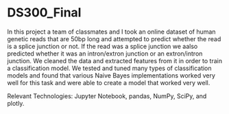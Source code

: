 # DS300_Final

In this project a team of classmates and I took an online dataset of human genetic reads that are 50bp 
long and attempted to predict whether the read is a splice junction or not. If the read was a splice 
junction we aalso predicted whether it was an intron/extron junction or an extron/intron junction. We cleaned
the data and extracted features from it in order to train a classification model.
We tested and tuned many types of classification models and found that various Naive Bayes implementations
worked very well for this task and were able to create a model that worked very well.

Relevant Technologies: Jupyter Notebook, pandas, NumPy, SciPy, and plotly.
